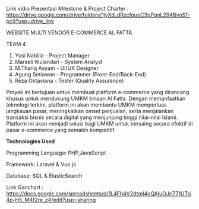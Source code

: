 Link vidio Presentasi Milestone & Project Charter : https://drive.google.com/drive/folders/1jyXd_dRzcfquoC3pPqnL294BvoS1-pc9?usp=drive_link

WEBSITE MULTI VENDOR E-COMMERCE AL FATTA

TEAM 4 

1. Yusi Nabilla - Project Manager  
2. Marseli Wulandari - System Analyst  
3. M.Thariq Asyam - UI/UX Designer  
4. Agung Setiawan - Programmer (Front-End/Back-End)  
5. Reza Oktaviana - Tester (Quality Assurance)  

Proyek ini bertujuan untuk membuat platform e-commerce yang dirancang khusus untuk mendukung UMKM binaan Al Fatta. Dengan memanfaatkan teknologi terkini, platform ini akan membantu UMKM memperluas jangkauan pasar, meningkatkan omset penjualan, serta menjalankan transaksi bisnis secara digital yang menjunjung tinggi nilai-nilai Islami. Platform ini akan menjadi solusi bagi UMKM untuk bersaing secara efektif di pasar e-commerce yang semakin kompetitif.

**Technologies Used**

Programming Language: PHP,JavaScript

Framework: Laravel & Vue.js

Database: SQL & ElasticSearch

Link Ganchart : https://docs.google.com/spreadsheets/d/1L4Fh4V2dtmI4oQAluOJrl771UTsj4p-H5_M4f2re_z4/edit?usp=sharing



